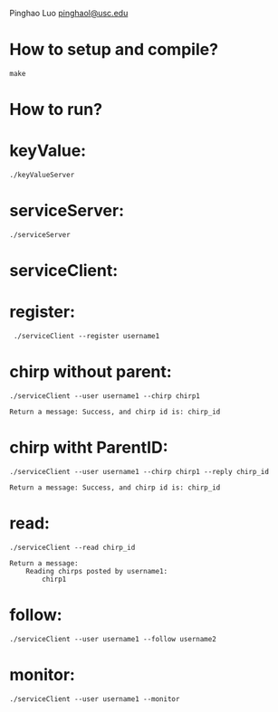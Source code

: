 Pinghao Luo
pinghaol@usc.edu


# How to setup and compile?
    make
    
    
# How to run?

# keyValue: 
    ./keyValueServer

# serviceServer:
    ./serviceServer 

# serviceClient:

# register:
     ./serviceClient --register username1
            
            
# chirp without parent:
    ./serviceClient --user username1 --chirp chirp1

    Return a message: Success, and chirp id is: chirp_id

# chirp witht ParentID:
    ./serviceClient --user username1 --chirp chirp1 --reply chirp_id

    Return a message: Success, and chirp id is: chirp_id

# read:
    ./serviceClient --read chirp_id
    
    Return a message:
        Reading chirps posted by username1:
            chirp1

# follow:
    ./serviceClient --user username1 --follow username2

# monitor:
    ./serviceClient --user username1 --monitor
        


